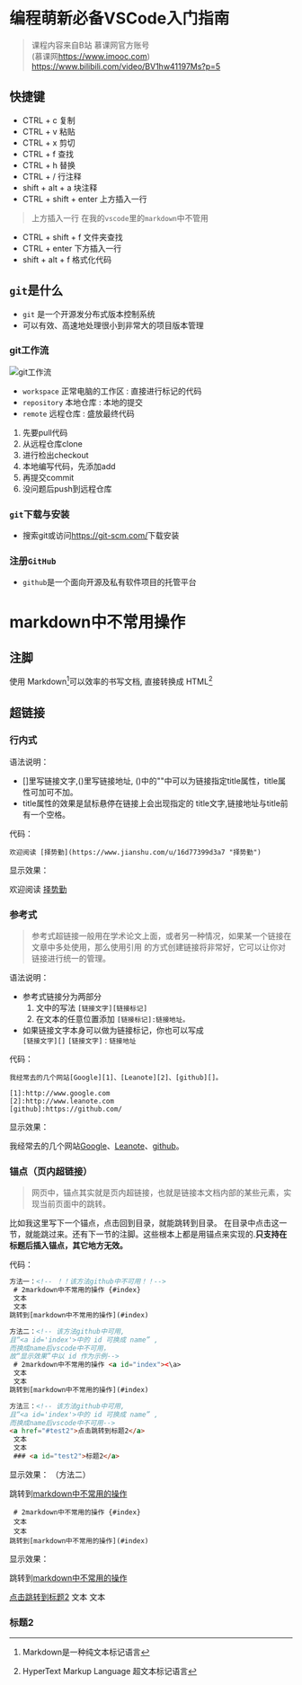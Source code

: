 # 编程萌新必备VSCode入门指南
> 课程内容来自B站 慕课网官方账号  
> (慕课网<https://www.imooc.com>)  
> <https://www.bilibili.com/video/BV1hw41197Ms?p=5>

## 快捷键

* CTRL + c 复制 
* CTRL + v 粘贴
* CTRL + x 剪切
* CTRL + f 查找
* CTRL + h 替换
* CTRL + / 行注释
* shift + alt + a 块注释
* CTRL + shift + enter 上方插入一行
> 上方插入一行 在我的`vscode`里的`markdown`中不管用
* CTRL + shift + f 文件夹查找
* CTRL + enter 下方插入一行
* shift + alt + f 格式化代码

## `git`是什么

* `git` 是一个开源发分布式版本控制系统
* 可以有效、高速地处理很小到非常大的项目版本管理

### git工作流

![git工作流](Screenshot/2022-01-14-16-50-05.png)

* `workspace` 正常电脑的工作区
:   直接进行标记的代码
* `repository` 本地仓库
:   本地的提交
* `remote` 远程仓库
:   盛放最终代码

1. 先要pull代码
2. 从远程仓库clone
3. 进行检出checkout
4. 本地编写代码，先添加add
5. 再提交commit
6. 没问题后push到远程仓库

### `git`下载与安装

+ 搜索git或访问<https://git-scm.com/>下载安装

### 注册`GitHub`

+ `github`是一个面向开源及私有软件项目的托管平台

# markdown中不常用操作<a id="index"></a>

## 注脚

使用 Markdown[^1]可以效率的书写文档, 直接转换成 HTML[^2]

## 超链接

### 行内式

语法说明：

- []里写链接文字,()里写链接地址, ()中的""中可以为链接指定title属性，title属性可加可不加。   
- title属性的效果是鼠标悬停在链接上会出现指定的 title文字,链接地址与title前有一个空格。

代码：
~~~
欢迎阅读 [择势勤](https://www.jianshu.com/u/16d77399d3a7 "择势勤")
~~~

显示效果：

欢迎阅读 [择势勤](https://www.jianshu.com/u/16d77399d3a7 "择势勤")

### 参考式

> 参考式超链接一般用在学术论文上面，或者另一种情况，如果某一个链接在文章中多处使用，那么使用引用 的方式创建链接将非常好，它可以让你对链接进行统一的管理。

语法说明：

- 参考式链接分为两部分
    1. 文中的写法 `[链接文字][链接标记]`
    2. 在文本的任意位置添加 `[链接标记]:链接地址。`
- 如果链接文字本身可以做为链接标记，你也可以写成  
`[链接文字][]`
`[链接文字]：链接地址`  

代码：
~~~
我经常去的几个网站[Google][1]、[Leanote][2]、[github][]。  

[1]:http://www.google.com 
[2]:http://www.leanote.com
[github]:https://github.com/
~~~
显示效果： 

我经常去的几个网站[Google][1]、[Leanote][2]、[github][]。  

[1]:http://www.google.com 
[2]:http://www.leanote.com
[github]:https://github.com/
### 锚点（页内超链接）
> 网页中，锚点其实就是页内超链接，也就是链接本文档内部的某些元素，实现当前页面中的跳转。

比如我这里写下一个锚点，点击回到目录，就能跳转到目录。 在目录中点击这一节，就能跳过来。还有下一节的注脚。这些根本上都是用锚点来实现的.**只支持在标题后插入锚点，其它地方无效。**

代码：

~~~html
方法一：<!-- ！！该方法github中不可用！！-->
 # 2markdown中不常用的操作 {#index}
 文本
 文本
跳转到[markdown中不常用的操作](#index)

方法二：<!-- 该方法github中可用,
且“<a id='index'>中的 id 可换成 name” ,
而换成name后vscode中不可用，
故“显示效果”中以 id 作为示例-->
 # 2markdown中不常用的操作 <a id="index"><\a>
 文本
 文本
跳转到[markdown中不常用的操作](#index)

方法三：<!-- 该方法github中可用,
且“<a id='index'>中的 id 可换成 name” ,
而换成name后vscode中不可用-->
<a href="#test2">点击跳转到标题2</a>
 文本
 文本
 ### <a id="test2">标题2</a>
~~~

显示效果： （方法二）

跳转到[markdown中不常用的操作](#index)




~~~
 # 2markdown中不常用的操作 {#index}
 文本
 文本
跳转到[markdown中不常用的操作](#index)
~~~

显示效果： 

跳转到[markdown中不常用的操作](#index)



<a href="#test2">点击跳转到标题2</a>
 文本
 文本
 
 
 
 
 
 
 
 
 
 ### <a id="test2">标题2</a>




[^1]:Markdown是一种纯文本标记语言

[^2]:HyperText Markup Language 超文本标记语言
